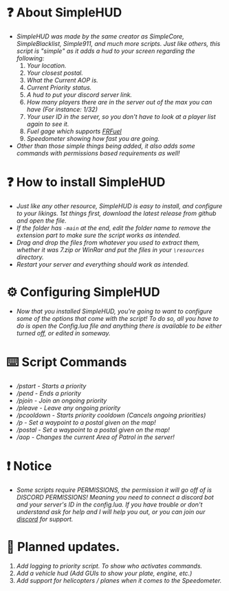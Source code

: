 # ❓ About SimpleHUD

* *SimpleHUD was made by the same creator as SimpleCore, SimpleBlacklist, Simple911, and much more scripts. Just like others, this script is "simple" as it adds a hud to your screen regarding the following:*
  1. *Your location.*
  2. *Your closest postal.*
  3. *What the Current AOP is.*
  4. *Current Priority status.*
  5. *A hud to put your discord server link.*
  6. *How many players there are in the server out of the max you can have (For instance: 1/32)*
  7. *Your user ID in the server, so you don't have to look at a player list again to see it.*
  8. *Fuel gage which supports [FRFuel](https://github.com/thers/FRFuel)*
  9. *Speedometer showing how fast you are going.*
* *Other than those simple things being added, it also adds some commands with permissions based requirements as well!*

# ❓ How to install SimpleHUD

* *Just like any other resource, SimpleHUD is easy to install, and configure to your likings. 1st things first, download the latest release from github and open the file.*
* *If the folder has `-main` at the end, edit the folder name to remove the extension part to make sure the script works as intended.*
* *Drag and drop the files from whatever you used to extract them, whether it was 7.zip or WinRar and put the files in your `\resources` directory.*
* *Restart your server and everything should work as intended.*

# ⚙️ Configuring SimpleHUD

* *Now that you installed SimpleHUD, you're going to want to configure some of the options that come with the script! To do so, all you have to do is open the Config.lua file and anything there is available to be either turned off, or edited in someway.*

# ⌨️ Script Commands

* */pstart - Starts a priority*
* */pend -  Ends a priority*
* */pjoin - Join an ongoing priority*
* */pleave - Leave any ongoing priority*
* */pcooldown - Starts priority cooldown (Cancels ongoing priorities)*
* */p - Set a waypoint to a postal given on the map!*
* */postal - Set a waypoint to a postal given on the map!*
* */aop - Changes the current Area of Patrol in the server!*

# ❗ Notice

* *Some scripts require PERMISSIONS, the permission it will go off of is DISCORD PERMISSIONS! Meaning you need to connect a discord bot and your server's ID in the config.lua. If you have trouble or don't understand ask for help and I will help you out, or you can join our [discord](https://discord.gg/mxcu8Az8XG) for support.*

# 💭 Planned updates.

1. *Add logging to priority script. To show who activates commands.*
2. *Add a vehicle hud (Add GUIs to show your plate, engine, etc.)*
3. *Add support for helicopters / planes when it comes to the Speedometer.*
